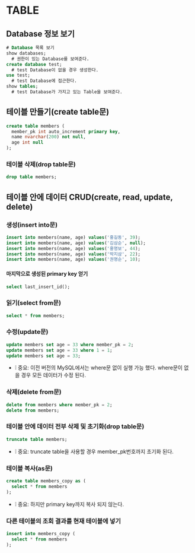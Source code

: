 # TABLE

## Database 정보 보기
```sql
# Database 목록 보기
show databases;
  # 권한이 있는 Database를 보여준다.
create database test;
  # test Database이 없을 경우 생성한다.
use test;
  # test Database에 접근한다.
show tables;
  # test Database가 가지고 있는 Table을 보여준다.
```

## 테이블 만들기(create table문)
```sql
create table members (
  member_pk int auto_increment primary key,
  name nvarchar(200) not null,
  age int null
);
```

### 테이블 삭제(drop table문)
```sql
drop table members;
```

## 테이블 안에 데이터 CRUD(create, read, update, delete)
### 생성(insert into문)
```sql
insert into members(name, age) values('홍길동', 39);
insert into members(name, age) values('김삼순', null);
insert into members(name, age) values('홍명보', 44);
insert into members(name, age) values('박지삼', 22);
insert into members(name, age) values('권명순', 10);
```
#### 마지막으로 생성된 primary key 얻기
```sql
select last_insert_id();
```

### 읽기(select from문)
```sql
select * from members;
```

### 수정(update문)
```sql
update members set age = 33 where member_pk = 2;
update members set age = 33 where 1 = 1;
update members set age = 33;
```
* ❕ 중요: 이전 버전의 MySQL에서는 where문 없이 실행 가능 했다. where문이 없을 경우 모든 데이터가 수정 된다.

### 삭제(delete from문)
```sql
delete from members where member_pk = 2;
delete from members;
```

### 테이블 안에 데이터 전부 삭제 및 초기화(drop table문)
```sql
truncate table members;
```
* ❕ 중요: truncate table을 사용할 경우 member_pk번호까지 초기화 된다.

### 테이블 복사(as문)
```sql
create table members_copy as (
  select * from members
);
```
* ❕ 중요: 하지만 primary key까지 복사 되지 않는다.

### 다른 테이블의 조회 결과를 현재 테이블에 넣기
```sql
insert into members_copy (
  select * from members
);
```
